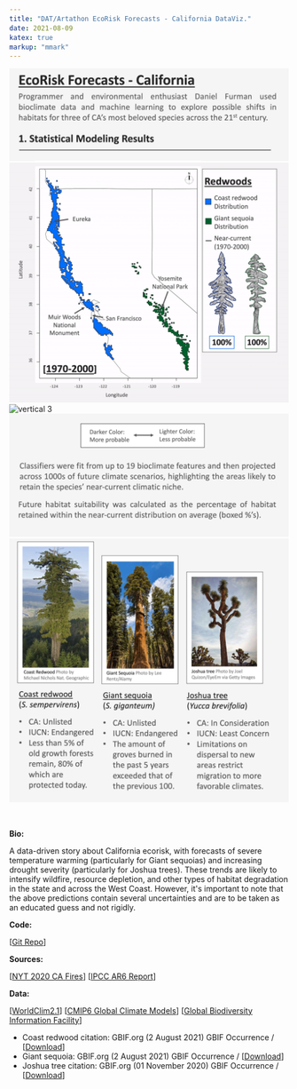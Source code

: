 ```yaml
---
title: "DAT/Artathon EcoRisk Forecasts - California DataViz."
date: 2021-08-09
katex: true
markup: "mmark"
---
```



<img src="/research-outputs/datartathon/knitted-files/ecorisk-zoo-vertical-1.png" style="border:0px;margin:0px" alt="vertical 1"/><!--
--><img src="/research-outputs/datartathon/knitted-files/ecorisk-zoo-vertical-2-faster.gif" style="border:0px;margin:0px" alt="vertical 2"/><!--
--><img src="/research-outputs/datartathon/knitted-files/ecorisk-zoo-vertical-3-faster.gif" style="border:0px;margin:0px" alt="vertical 3"/><!--
--><img src="/research-outputs/datartathon/knitted-files/ecorisk-zoo-vertical-4.png" style="border:0px;margin:0px" alt="vertical 4"/><!--
--><img src="/research-outputs/datartathon/knitted-files/ecorisk-zoo-vertical-5.png" style="border:0px;margin:0px" alt="vertical 5"/>

<br>

**Bio:**

A data-driven story about California ecorisk, with forecasts of severe temperature warming (particularly for Giant sequoias) and increasing drought severity (particularly for Joshua trees). These trends are likely to intensify wildfire, resource depletion, and other types of habitat degradation in the state and across the West Coast. However, it's important to note that the above predictions contain several uncertainties and are to be taken as an educated guess and not rigidly.

**Code:**

[[Git Repo](https://github.com/daniel-furman/PySDMs)]

**Sources:**

[[NYT 2020 CA Fires](https://www.nytimes.com/interactive/2020/12/09/climate/redwood-sequoia-tree-fire.html?)] [[IPCC AR6 Report](https://www.ipcc.ch/report/ar6/wg1/)]

**Data:**

[[WorldClim2.1](https://www.worldclim.org/data/worldclim21.html)]
[[CMIP6 Global Climate Models](https://www.worldclim.org/data/cmip6/cmip6climate.html#)]
[[Global Biodiversity Information Facility](https://www.gbif.org)]

  * Coast redwood citation: GBIF.org (2 August 2021) GBIF Occurrence / [[Download](https://doi.org/10.15468/dl.4qgr62)]
  * Giant sequoia: GBIF.org (2 August 2021) GBIF Occurrence / [[Download](https://doi.org/10.15468/dl.baww96)]
  * Joshua tree citation: GBIF.org (01 November 2020) GBIF Occurrence / [[Download](https://doi.org/10.15468/dl.g6swrm)]




